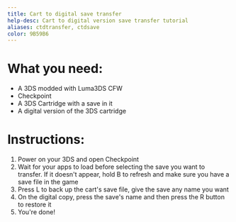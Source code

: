 ```yaml
---
title: Cart to digital save transfer 
help-desc: Cart to digital version save transfer tutorial
aliases: ctdtransfer, ctdsave
color: 9B59B6
---
```


# What you need:
- A 3DS modded with Luma3DS CFW
- Checkpoint
- A 3DS Cartridge with a save in it
- A digital version of the 3DS cartridge


# Instructions:
1. Power on your 3DS and open Checkpoint
2. Wait for your apps to load before selecting the save you want to transfer. If it doesn't appear, hold B to refresh and make sure you have a save file in the game
3. Press L to back up the cart's save file, give the save any name you want
4. On the digital copy, press the save's name and then press the R button to restore it
5. You're done!